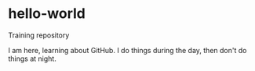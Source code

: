 # hello-world
Training repository

I am here, learning about GitHub.
I do things during the day, then don't do things at night.
